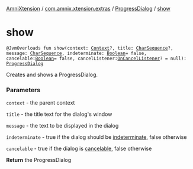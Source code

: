 [AmniXtension](../../index.md) / [com.amnix.xtension.extras](../index.md) / [ProgressDialog](index.md) / [show](./show.md)

# show

`@JvmOverloads fun show(context: `[`Context`](https://developer.android.com/reference/android/content/Context.html)`?, title: `[`CharSequence`](https://kotlinlang.org/api/latest/jvm/stdlib/kotlin/-char-sequence/index.html)`?, message: `[`CharSequence`](https://kotlinlang.org/api/latest/jvm/stdlib/kotlin/-char-sequence/index.html)`, indeterminate: `[`Boolean`](https://kotlinlang.org/api/latest/jvm/stdlib/kotlin/-boolean/index.html)` = false, cancelable: `[`Boolean`](https://kotlinlang.org/api/latest/jvm/stdlib/kotlin/-boolean/index.html)` = false, cancelListener: `[`OnCancelListener`](https://developer.android.com/reference/android/content/DialogInterface/OnCancelListener.html)`? = null): `[`ProgressDialog`](index.md)

Creates and shows a ProgressDialog.

### Parameters

`context` - the parent context

`title` - the title text for the dialog's window

`message` - the text to be displayed in the dialog

`indeterminate` - true if the dialog should be [        indeterminate](#), false otherwise

`cancelable` - true if the dialog is [cancelable](#),
false otherwise

**Return**
the ProgressDialog

